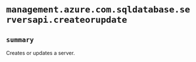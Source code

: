 # `management.azure.com.sqldatabase.serversapi.createorupdate`

## `summary`
Creates or updates a server.



